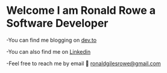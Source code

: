 Welcome I am Ronald Rowe a Software Developer
=============================================

-You can find me blogging on [dev.to](https://dev.to/ronaldgrowe)

-You can also find me on [Linkedin](https://www.linkedin.com/in/ronald-rowe-83a16440/)

-Feel free to reach me by email 📧 ronaldgilesrowe@gmail.com 
